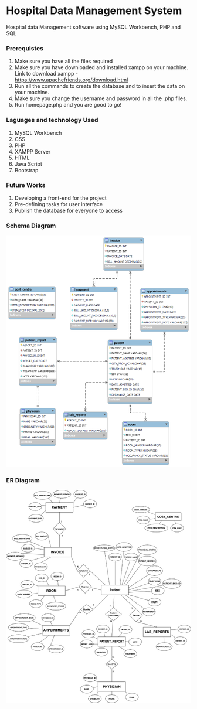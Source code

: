 <h1>Hospital Data Management System </h1>

Hospital data Management software using MySQL Workbench, PHP and SQL

<h3>Prerequistes</h3>

1. Make sure you have all the files required 
2. Make sure you have downloaded and installed xampp on your machine. Link to download xampp - https://www.apachefriends.org/download.html
3. Run all the commands to create the database and to insert the data on your machine.
4. Make sure you change the username and password in all the .php files.
5. Run homepage.php and you are good to go!

<h3>Laguages and technology Used</h3>

1. MySQL Workbench
2. CSS
3. PHP
4. XAMPP Server
5. HTML
6. Java Script
7. Bootstrap

<h3> Future Works </h3>

1. Developing a front-end for the project
2. Pre-defining tasks for user interface
3. Publish the database for everyone to access

<h3>Schema Diagram</h3>
<img src  = "final db dia.png">

<h3>ER Diagram</h3>
<img src = "ER.jpg">
